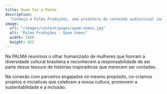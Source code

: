 ```yaml
---
title: Quem faz a Palma
description:
  "Conheça a Palma Produções, uma produtora de conteúdo audiovisual inovadora e dinâmica. Saiba mais sobre nossa equipe de profissionais talentosos e nossa abordagem única para a produção de conteúdo."
image:
  url: "/images/content/pages/quem-somos.jpg"
  alt: "Palma Produções - Quem Somos"
  width: 1920
  height: 822
---
```


Na PALMA reunimos o olhar humanizado de mulheres que honram a diversidade cultural brasileira e reconhecem a responsabilidade de ser parte desse tesouro de histórias inspiradoras que merecem ser contadas.

Na conexão com parceiros engajados no mesmo propósito, co-criamos projetos e iniciativas que celebram a nossa cultura, promovem a sustentabilidade e a inclusão.
